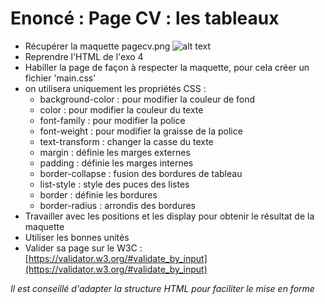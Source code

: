 # Enoncé : Page CV : les tableaux

- Récupérer la maquette pagecv.png
![alt text](https://raw.githubusercontent.com/samuel-gomez/formation-front-end/exo-05/pagecv.png "maquette CV")
- Reprendre l'HTML de l'exo 4
- Habiller la page de façon à respecter la maquette, pour cela créer un fichier 'main.css'
- on utilisera uniquement les propriétés CSS :
  - background-color : pour modifier la couleur de fond
  - color : pour modifier la couleur du texte
  - font-family : pour modifier la police
  - font-weight : pour modifier la graisse de la police
  - text-transform : changer la casse du texte
  - margin : définie les marges externes
  - padding : définie les marges internes
  - border-collapse : fusion des bordures de tableau
  - list-style : style des puces des listes
  - border : définie les bordures
  - border-radius : arrondis des bordures
- Travailler avec les positions et les display pour obtenir le résultat de la maquette
- Utiliser les bonnes unités
- Valider sa page sur le W3C : [https://validator.w3.org/#validate_by_input](https://validator.w3.org/#validate_by_input)

*Il est conseillé d'adapter la structure HTML pour faciliter le mise en forme*
